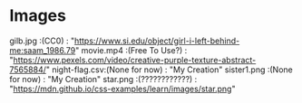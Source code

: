 # Images
gilb.jpg      :(CC0)          : "https://www.si.edu/object/girl-i-left-behind-me:saam_1986.79"
movie.mp4     :(Free To Use?) : "https://www.pexels.com/video/creative-purple-texture-abstract-7565884/"
night-flag.csv:(None for now) : "My Creation"
sister1.png   :(None for now) : "My Creation"
star.png      :(????????????) : "https://mdn.github.io/css-examples/learn/images/star.png"
